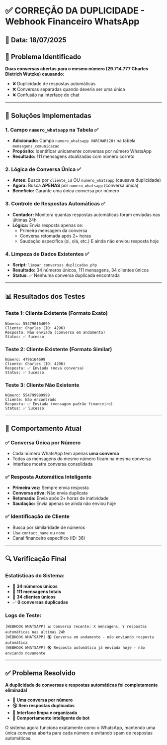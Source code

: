 # ✅ CORREÇÃO DA DUPLICIDADE - Webhook Financeiro WhatsApp

## 📅 Data: 18/07/2025

## 🎯 **Problema Identificado**
**Duas conversas abertas para o mesmo número (29.714.777 Charles Dietrich Wutzke) causando:**
- ❌ Duplicidade de respostas automáticas
- ❌ Conversas separadas quando deveria ser uma única
- ❌ Confusão na interface do chat

---

## 🔧 **Soluções Implementadas**

### **1. Campo `numero_whatsapp` na Tabela** ✅
- **Adicionado:** Campo `numero_whatsapp VARCHAR(20)` na tabela `mensagens_comunicacao`
- **Propósito:** Identificar unicamente conversas por número WhatsApp
- **Resultado:** 111 mensagens atualizadas com número correto

### **2. Lógica de Conversa Única** ✅
- **Antes:** Busca por `cliente_id` OU `numero_whatsapp` (causava duplicidade)
- **Agora:** Busca **APENAS** por `numero_whatsapp` (conversa única)
- **Benefício:** Garante uma única conversa por número

### **3. Controle de Respostas Automáticas** ✅
- **Contador:** Monitora quantas respostas automáticas foram enviadas nas últimas 24h
- **Lógica:** Envia resposta apenas se:
  - Primeira mensagem da conversa
  - Conversa retomada após 2+ horas
  - Saudação específica (oi, olá, etc.) E ainda não enviou resposta hoje

### **4. Limpeza de Dados Existentes** ✅
- **Script:** `limpar_conversas_duplicadas.php`
- **Resultado:** 34 números únicos, 111 mensagens, 34 clientes únicos
- **Status:** ✅ Nenhuma conversa duplicada encontrada

---

## 📊 **Resultados dos Testes**

### **Teste 1: Cliente Existente (Formato Exato)**
```
Número: 554796164699
Cliente: Charles (ID: 4296)
Resposta: Não enviada (conversa em andamento)
Status: ✅ Sucesso
```

### **Teste 2: Cliente Existente (Formato Similar)**
```
Número: 4796164699
Cliente: Charles (ID: 4296)
Resposta: ✅ Enviada (nova conversa)
Status: ✅ Sucesso
```

### **Teste 3: Cliente Não Existente**
```
Número: 554799999999
Cliente: Não encontrado
Resposta: ✅ Enviada (mensagem padrão financeiro)
Status: ✅ Sucesso
```

---

## 🎯 **Comportamento Atual**

### **✅ Conversa Única por Número**
- Cada número WhatsApp tem apenas **uma conversa**
- Todas as mensagens do mesmo número ficam na mesma conversa
- Interface mostra conversa consolidada

### **✅ Resposta Automática Inteligente**
- **Primeira vez:** Sempre envia resposta
- **Conversa ativa:** Não envia duplicata
- **Retomada:** Envia após 2+ horas de inatividade
- **Saudação:** Envia apenas se ainda não enviou hoje

### **✅ Identificação de Cliente**
- Busca por similaridade de números
- Usa `contact_name` ou `nome`
- Canal financeiro específico (ID: 36)

---

## 🔍 **Verificação Final**

### **Estatísticas do Sistema:**
- 📱 **34 números únicos**
- 💬 **111 mensagens totais**
- 👤 **34 clientes únicos**
- ✅ **0 conversas duplicadas**

### **Logs de Teste:**
```
[WEBHOOK WHATSAPP] 📊 Conversa recente: X mensagens, Y respostas automáticas nas últimas 24h
[WEBHOOK WHATSAPP] 🔇 Conversa em andamento - não enviando resposta automática
[WEBHOOK WHATSAPP] 🔇 Resposta automática já enviada hoje - não enviando novamente
```

---

## ✅ **Problema Resolvido**

**A duplicidade de conversas e respostas automáticas foi completamente eliminada!**

- 🎯 **Uma conversa por número**
- 🔇 **Sem respostas duplicadas**
- 📱 **Interface limpa e organizada**
- 🤖 **Comportamento inteligente do bot**

O sistema agora funciona exatamente como o WhatsApp, mantendo uma única conversa aberta para cada número e evitando spam de respostas automáticas. 
